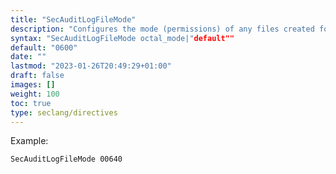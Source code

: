 ```yaml
---
title: "SecAuditLogFileMode"
description: "Configures the mode (permissions) of any files created for concurrent audit logs using an octal mode (as used in chmod). See SecAuditLogDirMode for controlling the mode of created audit log directories."
syntax: "SecAuditLogFileMode octal_mode|"default""
default: "0600"
date: ""
lastmod: "2023-01-26T20:49:29+01:00"
draft: false
images: []
weight: 100
toc: true
type: seclang/directives
---
```


Example:
```apache
SecAuditLogFileMode 00640
```

